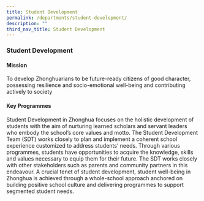 ```yaml
---
title: Student Development
permalink: /departments/student-development/
description: ""
third_nav_title: Student Development
---
```

### **Student Development**
#### **Mission**
To develop Zhonghuarians to be future-ready citizens of good character, possessing resilience and socio-emotional well-being and contributing actively to society

#### **Key Programmes**
Student Development in Zhonghua focuses on the holistic development of students with the aim of nurturing learned scholars and servant leaders who embody the school’s core values and motto. The Student Development Team (SDT) works closely to plan and implement a coherent school experience customized to address students’ needs. Through various programmes, students have opportunities to acquire the knowledge, skills and values necessary to equip them for their future. The SDT works closely with other stakeholders such as parents and community partners in this endeavour. A crucial tenet of student development, student well-being in Zhonghua is achieved through a whole-school approach anchored on building positive school culture and delivering programmes to support segmented student needs.

